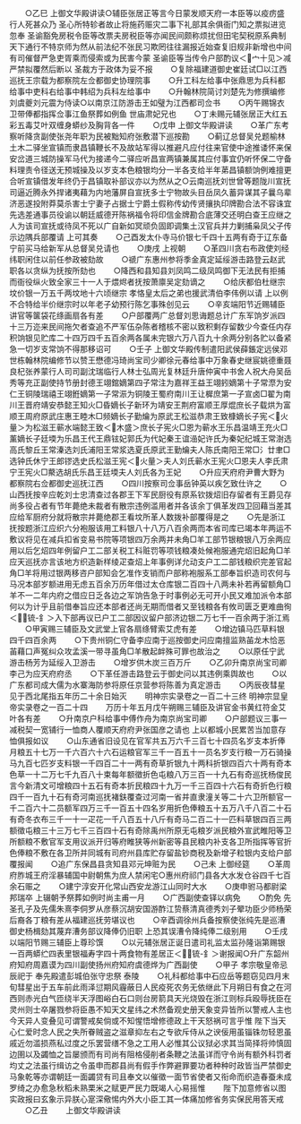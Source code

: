<!-- { "loadSidebar": true } -->
　　○乙巳  上御文华殿讲读○辅臣张居正等言今日蒙发顺天府一本臣等以疫疠盛行人死甚众乃  圣心所特轸者故止将施药赈灾二事下礼部其余俱衙门知之票拟进览忽奉  圣谕豁免房税令臣等改票夫房税臣等亦闻民间颇称烦扰但田宅契税原系典制天下通行不特京师为然从前法纪不张民习欺罔往往漏报近始查复旧规非新增也中间有司催督严急吏胥乘而侵索或为民害今蒙  圣谕臣等当传令户部酌议＜宀十见＞减严禁拟覆然后断以  圣裁方于政体为妥不报
　　○复除福建道御史崔廷试□以江西巡抚王宗载为都察院左佥都御史协理院事
　　○升工科左给事中张鼎思为兵科都给事中吏科右给事中韩绍为兵科左给事中
　　○升翰林院简讨刘楚先为修撰编修刘虞夔刘元震为侍读○以南京江防游击王如璧为江西都司佥书
　　○丙午赐锦衣卫带俸都指挥佥事江鱼祭葬如例鱼  世庙肃妃兄也
　　○丁未赐元辅张居正大红五彩五毒艾叶双缠身蟒纱及胸背各一件
　　○戊申  上御文华殿讲读
　　○革广东考察听降贪副使张尧年职为民被黜知府张敷潜下巡按勘
　　○蓟辽总督吴兑题榆林土木二驿坐宣镇而隶昌镇鞭长不及故站军得以推避凡应付往来官使中途推诿怀来保安岔道三城防操军马代为接递今二驿应听昌宣两镇兼属其应付事宜仍听怀保二守备料理责令径送无预城操及以岁支本色粮银均分一半各支给半年苐昌镇额饷例难擅更合听宣镇借发年终仍于昌镇取补部议亦以为然从之○云南巡抚刘世曾等题陇川宣抚司逼近腾永外捍诸夷藉为内地藩屏自宣抚多士宁物故头目岳凤久蓄异谋其子曩乌辈济恶遂投附莽莫杀害士宁妻子占据士宁爵土假称传幼传贤攘执印牌勘合法不容诛宜先选差通事员役谕以朝廷威德开陈祸福令将印信金牌勘合底薄交还明白查王应继之人为该司宣抚或待凤不死以广自新如冥顽负固即调集土汉官兵并力剿捕枭凤父子传示边隅兵部覆请  上可其奏
　　○己酉发太仆寺马价银七千四十五两有奇于辽东备宁前买马给新军从总督吴兑请也
　　○庚戌  上视朝
　　○革四川贪右布政使刘经纬职闲住以前任参政被劾故
　　○禠广东惠州参将季金真定延绥游击路登云赵武职各以贪纵为抚按所劾也
　　○降西和县知县刘凤鸣二级凤鸣御下无法民有拒捕而衙役纵火致全家三十一人于煨烬者抚按萧廪吴定劾谪之
　　○给庆都伯杜继宗坟价银一万五千两坟地十六顷继宗  孝恪皇太后之弟也援武清伯李伟例以请  上以例不合特给半价继宗时以年老子幼预行陈乞事殊创见云
　　○辛亥端阳节近赐辅臣讲官等箧袋花绦画扇各有差
　　○户部覆两广总督刘思诲题总计广东军饷岁派四十三万迩来民间拖欠者查追不严军伍杂陈者稽核不密以致积剩存留数少今查任内存积饷银见贮库二十四万四千五百余两各属未完银六万八百九十余两分别各贮以备紧急一切岁支常饷不得那移诏可
　　○壬子  上御文华殿传制遣阳武侯薛鋹定远侯邓世栋翰林院编修节以赞王懋德冯琦尚宝司少卿徐元春给事中万象春史继宸姚德重聂良杞张养蒙行人司司副沈瑞临行人林士弘周光复林廷升唐仲寅中书舍人祝大舟吴岳秀等充正副使持节册封德王翊錧嫡第四子常注为嘉祥王益王翊鈏嫡第十子常漈为安仁王铜陵瑞禧王翊銋嫡第一子常浱为铜陵王蜀府南川王让樨庶第一子宣卤□翟为南川王晋府靖安恭懿王知火□昏嫡长子新环为靖安王荆府富顺王厚焜庶长子载烘为富顺王周府原武庄惠王睦木□频嫡长子勤爚为原武王松滋恭肃王致槺嫡长子宪＜火量＞为松滋王蕲水端懿王致＜木盛＞庶长子宪火□恩为蕲水王乐昌温靖王充火□薰嫡长子廷堧为乐昌王代王鼎铉妃郭氏为代妃秦王谊澏妃许氏为秦妃纪城王常澍选高氏黎丘王常溱选刘氏浦阳王常浆选夏氏原武王勤爚夫人陈氏南阳王常□氵廿聿□选钟氏休宁王郎镠选史氏松滋王宪＜火量＞夫人刘氏蕲水王宪火□恩夫人李氏肃宁王宪火□藂选胡氏乐昌王廷堧夫人刘氏各为王妃
　　○升应天府府尹曹大野为都察院右佥都御史巡抚江西
　　○四川按察司佥事岳钟英以疾乞致仕许之
　　○山西抚按辛应乾刘士忠清查过各郡王下军民厨役有原系钦拨炤旧存留者有王爵见存尚多役占者有节年薨绝未裁者有散宗违例滥用者并各该余丁俱革发四卫回藉当差其应给军厨府分就将散宗并薨绝郡王看坟所革人数拨补部覆得是之
　　○先是浙江抚按题浙江应织六分袍服该用工料银八十八万八百余两而本省司库已竭本年两运不敷议将见在减兵扣省变易书院等项银四万余两并未角□羊工部节银粮银八万余两应用以后乞炤四年例留户工二部关税工科赃罚等项钱粮凑处候袍服通完炤旧起角□羊应天巡抚亦言该地方织造新样绫疋查炤上年事例详允动支户工二部钱粮织完差官起角□羊将用过银两移咨户部知会乞准作支销而户部称袍服系工部奉旨织造司农何与马况本部岁额进用无虑五百余万历年借过太仓库银二百四十八两未补若再留额角□羊不一二年内府之借应日乏各边之军饷告急于时事例必无可开小民又难加派令本部何以为计乎且前借奉旨应还本部者还尚无期而借者又至钱粮各有攸司匮乏更难曲徇＜锍-釒＞入下部再议已户工二部因议留户部济边银二万七千一百余两于浙江焉
　　○甲寅赐三辅臣及文武堂上官各扇绦臂索艾虎有差
　　○增边镇马匹草料银四千四百余两
　　○下贵州铜仁守备李应南于巡按御史问应南擅监熟苖龙木恰恶苖藉口声冤纠众攻孟溪一带寻虽角□羊散起衅殊可罪也故治之
　　○以原任宁武游击杨芳为延绥入卫游击
　　○增岁供木炭三百万斤
　　○乙卯升南京尚宝司卿李己为应天府府丞
　　○下革任游击路登云于御史问以其违例乘舆故也
　　○以广东都司成大儒为水寨海防参将原任京营参将陈善为真定游击
　　○丙辰夜彗星见于西北尾指五年历二十余日始灭
　　明神宗实录卷之一百二十三终
明神宗显皇帝实录卷之一百二十四
　　万历十年五月戊午朔赐三辅臣及讲官金书黄红符金艾叶各有差
　　○升南京户科给事中傅作舟为南京尚宝司卿
　　○户部题议三事一减税契一宽铺行一恤商人覆顺天府府尹张国彦之请也  上以都城小民累苦当加意存恤俱报如议
　　○山东通省旧设见在官军共五万六千三百七十四员名岁支本折俸月粮五十七万一千六百六十六石运粮官军三千一百五十一员名岁支行粮一万石骑操马九百七匹岁支料银一千四百二十一两有奇草折银九十两科折银四百六十两有奇本色草一十二万七千九百八十束每年额徵折色屯粮八万三百一十九石有奇巡抚杨俊民言今新清文可增粮四十五石有奇本折民粮四十九万一千三百四十六石有奇折色行粮四千一百九十石有奇河南巡抚褚鈇覆查过河南一省并直隶潼关等二十六卫所额官一千二百六十二员额军四万三千一百五十四名岁用折色俸粮五十五万八千八百二十石有奇冬衣布三千一十一疋花一千八百五十八斤有奇马二百二十一匹料草银四百三两额徵屯粮三十三万七千三百四十石有奇除禹州所原无屯粮岁派民粮外宣武睢阳等卫所额粮不敷官军支用议派开归等府睢狭等州新密等县民粮内补支各卫所指挥等官折色俸粮不敷在各卫所并同城有司府州县库贮存留盐钞商税及新增子粒银内支给户部覆报闻
　　○追广东保昌县贪知县邓元坤赃为民
　　○己未  上御经筵
　　○革周府胙城王府淫暴辅国中尉朝焦为庶人禁闲宅○惠州府祁门县各大水发仓谷四千七百余石赈之
　　○建宁淳安开化常山西安龙游江山同时大水
　　○庚申驸马都尉梁邦瑞卒  上辍朝予祭葬如例时尚主甫一月
　　○广西副使查铎以病免
　　○酌免  先圣孔子及先儒朱熹李侗罗从彦蔡沉胡安国游酢江贽蔡清真德秀刘子翚功臣少师杨荣后裔各丁粮有差从福建巡抚劳堪议也
　　○辛酉调徐州兵备按察使张纯先是巡漕御史杨楫劾其蔑弃漕务部议降俸仍旧职  上恐其误漕令降纯俸二级别用
　　○壬戌以端阳节赐三辅臣上尊珍馔
　　○以元辅张居正诞日遣司礼监太监孙隆诣第赐银一百两蟒纻四表里银福寿字四十两食物有差居正＜锍-釒＞谢报闻○升广东韶州府知府周嘉谟为四川副使扬州府知府虞德烨为广西副使
　　○甲子  孝宗敬皇帝忌辰祀于  奉先殿遣彭城伯张守忠祭  泰陵
　　○礼科都给事中石应岳等题窃见四月末旬彗星出于五车前此雨泽愆期风霾蔽日人民疫死农务无依继此下月朔日有食之在河西则赤光白气匝绕半天浮图峪白石口则台房箭具天光烧毁在浙江则标兵殴辱抚臣在灵州则士卒屠戮参将臣愚不知天文星纬之术然备观史册天象变异皆所以警戒人主也今天异人变叠见可谓警戒矣倘或不知惺悟增修德政上干天怒祸可言乎惟  陛下当天心仁爱时念人民之失所眷贼盗之滋章抑左右之专欲斥侍从之谀佞用虽锱铢勿轻恩虽戚近勿滥损燕私过度之乐罢营缮不急之工用人必惟其公议狱必求其当简择将帅慎固边圉以及蠲恤之旨屡颁而有司尚有阻格侵削者条鞭之法虽详而守令尚有额外科罚者均丈之法虽行缉访之令虽申而郡县尚有假手作弊避罪要功者种种时政皆当严禁御史马象乾等亦谓朝廷一面蠲贷有司且奉文以催徵一面节省使者又衔命而织造春蚕未成罗绮之办愈急秋稻未熟栗米之赋更严民力既竭人心易摇惟
　　陛下加意修省以图实政报曰玄象示异朕心寔深儆惕内外大小臣工其一体痛加修省务实保民用答天戒
　　○乙丑
　　上御文华殿讲读

